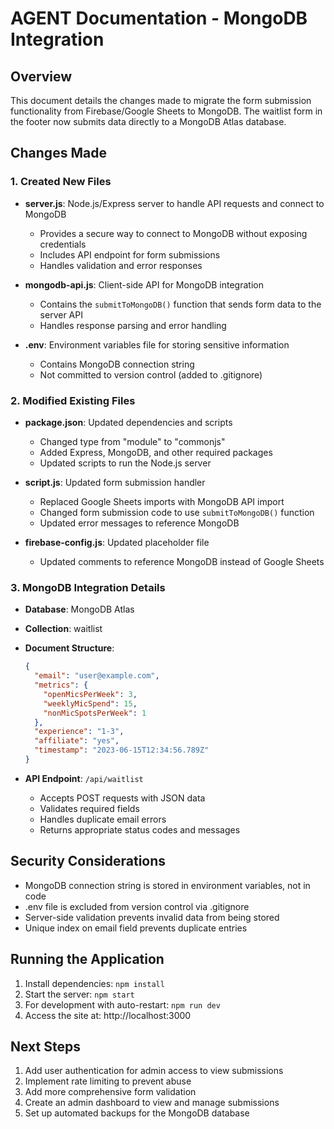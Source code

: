# AGENT Documentation - MongoDB Integration

## Overview
This document details the changes made to migrate the form submission functionality from Firebase/Google Sheets to MongoDB. The waitlist form in the footer now submits data directly to a MongoDB Atlas database.

## Changes Made

### 1. Created New Files
- **server.js**: Node.js/Express server to handle API requests and connect to MongoDB
  - Provides a secure way to connect to MongoDB without exposing credentials
  - Includes API endpoint for form submissions
  - Handles validation and error responses

- **mongodb-api.js**: Client-side API for MongoDB integration
  - Contains the `submitToMongoDB()` function that sends form data to the server API
  - Handles response parsing and error handling

- **.env**: Environment variables file for storing sensitive information
  - Contains MongoDB connection string
  - Not committed to version control (added to .gitignore)

### 2. Modified Existing Files
- **package.json**: Updated dependencies and scripts
  - Changed type from "module" to "commonjs"
  - Added Express, MongoDB, and other required packages
  - Updated scripts to run the Node.js server

- **script.js**: Updated form submission handler
  - Replaced Google Sheets imports with MongoDB API import
  - Changed form submission code to use `submitToMongoDB()` function
  - Updated error messages to reference MongoDB

- **firebase-config.js**: Updated placeholder file
  - Updated comments to reference MongoDB instead of Google Sheets

### 3. MongoDB Integration Details
- **Database**: MongoDB Atlas
- **Collection**: waitlist
- **Document Structure**:
  ```json
  {
    "email": "user@example.com",
    "metrics": {
      "openMicsPerWeek": 3,
      "weeklyMicSpend": 15,
      "nonMicSpotsPerWeek": 1
    },
    "experience": "1-3",
    "affiliate": "yes",
    "timestamp": "2023-06-15T12:34:56.789Z"
  }
  ```

- **API Endpoint**: `/api/waitlist`
  - Accepts POST requests with JSON data
  - Validates required fields
  - Handles duplicate email errors
  - Returns appropriate status codes and messages

## Security Considerations
- MongoDB connection string is stored in environment variables, not in code
- .env file is excluded from version control via .gitignore
- Server-side validation prevents invalid data from being stored
- Unique index on email field prevents duplicate entries

## Running the Application
1. Install dependencies: `npm install`
2. Start the server: `npm start`
3. For development with auto-restart: `npm run dev`
4. Access the site at: http://localhost:3000

## Next Steps
1. Add user authentication for admin access to view submissions
2. Implement rate limiting to prevent abuse
3. Add more comprehensive form validation
4. Create an admin dashboard to view and manage submissions
5. Set up automated backups for the MongoDB database
